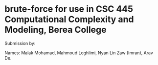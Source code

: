 # brute-force for use in CSC 445 Computational Complexity and Modeling, Berea College

Submission by:

Names: Malak Mohamad, Mahmoud Leghlimi, Nyan Lin Zaw (Imran), Arav De.
